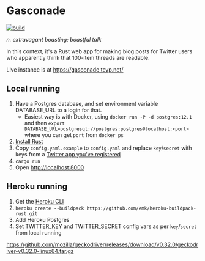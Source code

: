 Gasconade
=========
[![build](https://github.com/palfrey/gasconade/actions/workflows/ci.yml/badge.svg)](https://github.com/palfrey/gasconade/actions/workflows/ci.yml)

_n. extravagant boasting; boastful talk_

In this context, it's a Rust web app for making blog posts for Twitter users who apparently think that 100-item threads are readable.

Live instance is at https://gasconade.tevp.net/

Local running
-------------

1. Have a Postgres database, and set environment variable DATABASE_URL to a login for that.
    * Easiest way is with Docker, using `docker run -P -d postgres:12.1` and then `export DATABASE_URL=postgresql://postgres:postgres@localhost:<port>` where you can get `port` from `docker ps`
2. [Install Rust](https://www.rust-lang.org/en-US/install.html)
3. Copy `config.yaml.example` to `config.yaml` and replace `key`/`secret` with keys from a [Twitter app you've registered](https://apps.twitter.com/)
4. `cargo run`
5. Open [http://localhost:8000](http://localhost:8000)

Heroku running
--------------

1. Get the [Heroku CLI](https://devcenter.heroku.com/articles/heroku-cli)
2. `heroku create --buildpack https://github.com/emk/heroku-buildpack-rust.git`
3. Add Heroku Postgres
4. Set TWITTER_KEY and TWITTER_SECRET config vars as per `key`/`secret` from local running


https://github.com/mozilla/geckodriver/releases/download/v0.32.0/geckodriver-v0.32.0-linux64.tar.gz